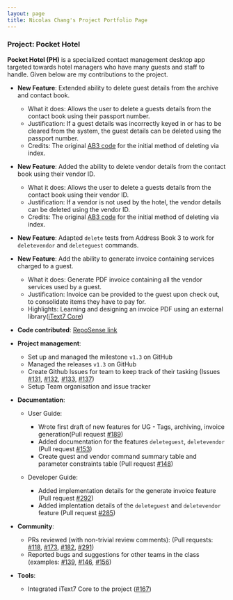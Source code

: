 ```yaml
---
layout: page
title: Nicolas Chang's Project Portfolio Page
---
```


### Project: Pocket Hotel

**Pocket Hotel (PH)** is a specialized contact management desktop app targeted towards hotel managers who have many
guests and staff to handle.
Given below are my contributions to the project.

* **New Feature**: Extended ability to delete guest details from the archive and contact book.
  * What it does: Allows the user to delete a guests details from the contact book using their passport number.
  * Justification: If a guest details was incorrectly keyed in or has to be cleared from the system, the guest details can be deleted using the passport number.
  * Credits: The original [AB3 code](https://github.com/nus-cs2103-AY1920S1/addressbook-level3) for the initial method of deleting via index.


* **New Feature**: Added the ability to delete vendor details from the contact book using their vendor ID.
  * What it does: Allows the user to delete a guests details from the contact book using their vendor ID.
  * Justification: If a vendor is not used by the hotel, the vendor details can be deleted using the vendor ID.
  * Credits: The original [AB3 code](https://github.com/nus-cs2103-AY1920S1/addressbook-level3) for the initial method of deleting via index.


* **New Feature**: Adapted `delete` tests from Address Book 3 to work for `deletevendor` and `deleteguest` commands.


* **New Feature**: Add the ability to generate invoice containing services charged to a guest.
  * What it does: Generate PDF invoice containing all the vendor services used by a guest.
  * Justification: Invoice can be provided to the guest upon check out, to consolidate items they have to pay for.
  * Highlights: Learning and designing an invoice PDF using an external library([iText7 Core](https://itextpdf.com/en/products/itext-7/itext-7-core))


* **Code contributed**: [RepoSense link](https://nus-cs2103-ay2122s1.github.io/tp-dashboard/?search=Nicolascwy)


* **Project management**:
  * Set up and managed the milestone `v1.3` on GitHub
  * Managed the releases `v1.3` on GitHub
  * Create Github Issues for team to keep track of their tasking (Issues [#131](https://github.com/AY2122S1-CS2103T-W12-3/tp/issues/131), [\#132](https://github.com/AY2122S1-CS2103T-W12-3/tp/issues/132), [\#133](https://github.com/AY2122S1-CS2103T-W12-3/tp/issues/133), [\#137](https://github.com/AY2122S1-CS2103T-W12-3/tp/issues/137))
  * Setup Team organisation and issue tracker


* **Documentation**:
  * User Guide:
    * Wrote first draft of new features for UG - Tags, archiving, invoice generation(Pull request [\#189](https://github.com/AY2122S1-CS2103T-W12-3/tp/pull/189))
    * Added documentation for the features `deleteguest`, `deletevendor` (Pull request [\#153](https://github.com/AY2122S1-CS2103T-W12-3/tp/pull/153))
    * Create guest and vendor command summary table and parameter constraints table (Pull request [#148](https://github.com/AY2122S1-CS2103T-W12-3/tp/pull/148/files))

  * Developer Guide:
    * Added implementation details for the generate invoice feature (Pull request [\#292](https://github.com/AY2122S1-CS2103T-W12-3/tp/pull/292))
    * Added implentation details of the `deleteguest` and `deletevendor` feature (Pull request [\#285](https://github.com/AY2122S1-CS2103T-W12-3/tp/pull/285))


* **Community**:
  * PRs reviewed (with non-trivial review comments): (Pull requests: [#118](https://github.com/AY2122S1-CS2103T-W12-3/tp/pull/118), [#173](https://github.com/AY2122S1-CS2103T-W12-3/tp/pull/173), [#182](https://github.com/AY2122S1-CS2103T-W12-3/tp/pull/182), [#291](https://github.com/AY2122S1-CS2103T-W12-3/tp/pull/291))
  * Reported bugs and suggestions for other teams in the class (examples: [#139](https://github.com/AY2122S1-CS2103T-T17-4/tp/issues/139), [#146](https://github.com/AY2122S1-CS2103T-T17-4/tp/issues/146), [#156](https://github.com/AY2122S1-CS2103T-T17-4/tp/issues/153))


* **Tools**:
  * Integrated iText7 Core to the project ([\#167](https://github.com/AY2122S1-CS2103T-W12-3/tp/pull/167))
